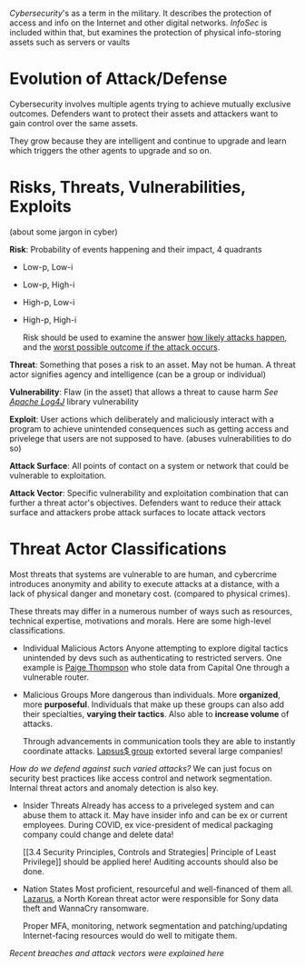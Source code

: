*Cybersecurity*'s as a term in the military. It describes the protection of access and info on the Internet and other digital networks. *InfoSec* is included within that, but examines the protection of physical info-storing assets such as servers or vaults

# Evolution of Attack/Defense

Cybersecurity involves multiple agents trying to achieve mutually exclusive outcomes. Defenders want to protect their assets and attackers want to gain control over the same assets. 

They grow because they are intelligent and continue to upgrade and learn which triggers the other agents to upgrade and so on. 

# Risks, Threats, Vulnerabilities, Exploits
(about some jargon in cyber)

**Risk**: Probability of events happening and their impact, 4 quadrants
- Low-p, Low-i
- Low-p, High-i
- High-p, Low-i
- High-p, High-i

	Risk should be used to examine the answer <u>how likely attacks happen</u>, and the <u>worst possible outcome if the attack occurs</u>.

**Threat**: Something that poses a risk to an asset. May not be human. A threat actor signifies agency and intelligence (can be a group or individual)

**Vulnerability**: Flaw (in the asset) that allows a threat to cause harm
*See [Apache Log4J](https://logging.apache.org/log4j/2.x/)* library vulnerability

**Exploit**: User actions which deliberately and maliciously interact with a program to achieve unintended consequences such as getting access and privelege that users are not supposed to have. (abuses vulnerabilities to do so)

**Attack Surface**: All points of contact on a system or network that could be vulnerable to exploitation.

**Attack Vector**: Specific vulnerability and exploitation combination that can further a threat actor's objectives.
	Defenders want to reduce their attack surface and attackers probe attack surfaces to locate attack vectors

# Threat Actor Classifications

Most threats that systems are vulnerable to are human, and cybercrime introduces anonymity and ability to execute attacks at a distance, with a lack of physical danger and monetary cost. (compared to physical crimes).

These threats may differ in a numerous number of ways such as resources, technical expertise, motivations and morals. Here are some high-level classifications.

- Individual Malicious Actors
	Anyone attempting to explore digital tactics unintended by devs such as authenticating to restricted servers. One example is [Paige Thompson](https://www.justice.gov/usao-wdwa/pr/former-seattle-tech-worker-convicted-wire-fraud-and-computer-intrusions) who stole data from Capital One through a vulnerable router. 

* Malicious Groups
	More dangerous than individuals. More **organized**, more **purposeful**. Individuals that make up these groups can also add their specialties, **varying their tactics**. Also able to **increase volume** of attacks.
	
	Through advancements in communication tools they are able to instantly coordinate attacks. [Lapsus$ group](https://www.avertium.com/resources/threat-reports/in-depth-look-at-lapsus) extorted several large companies!

*How do we defend against such varied attacks?*
We can just focus on security best practices like access control and network segmentation. Internal threat actors and anomaly detection is also key.

* Insider Threats
	Already has access to a priveleged system and can abuse them to attack it. May have insider info and can be ex or current employees. During COVID, ex vice-president of medical packaging company could change and delete data!
	
	[[3.4 Security Principles, Controls and Strategies| Principle of Least Privilege]] should be applied here! Auditing accounts should also be done.

* Nation States
	Most proficient, resourceful and well-financed of them all. [Lazarus](https://www.nccgroup.com/us/the-lazarus-group-north-korean-scourge-for-plus10-years/), a North Korean threat actor were responsible for Sony data theft and WannaCry ransomware.
	
	Proper MFA, monitoring, network segmentation and patching/updating Internet-facing resources would do well to mitigate them.

*Recent breaches and attack vectors were explained here*

